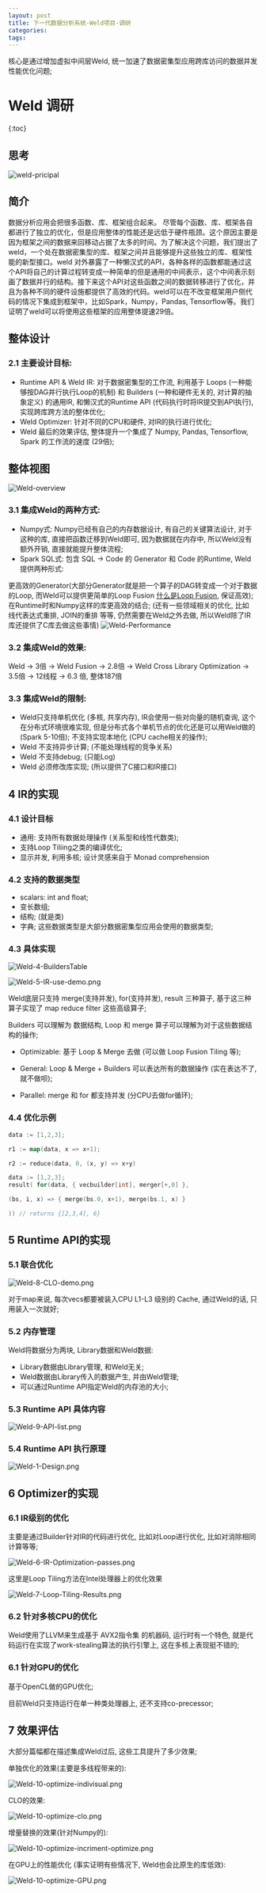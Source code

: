 ```yaml
---
layout: post
title: 下一代数据分析系统-Weld项目-调研
categories:
tags:
---
```

核心是通过增加虚拟中间层Weld, 统一加速了数据密集型应用跨库访问的数据并发性能优化问题;

# Weld 调研
{:toc}

## 思考
![weld-pricipal](/blog/images/weld/weld-pricipal.png)

## 简介
数据分析应用会把很多函数、库、框架组合起来。 尽管每个函数、库、框架各自都进行了独立的优化，但是应用整体的性能还是远低于硬件瓶颈。这个原因主要是因为框架之间的数据来回移动占据了太多的时间。为了解决这个问题，我们提出了 weld，一个处在数据密集型的库、框架之间并且能够提升这些独立的库、框架性能的新型接口。weld 对外暴露了一种懒汉式的API，各种各样的函数都能通过这个API将自己的计算过程转变成一种简单的但是通用的中间表示，这个中间表示刻画了数据并行的结构。接下来这个API对这些函数之间的数据转移进行了优化，并且为各种不同的硬件设施都提供了高效的代码。weld可以在不改变框架用户侧代码的情况下集成到框架中，比如Spark，Numpy，Pandas, Tensorflow等。我们证明了weld可以将使用这些框架的应用整体提速29倍。

## 整体设计
### 2.1 主要设计目标:
+ Runtime API & Weld IR: 对于数据密集型的工作流, 利用基于 Loops (一种能够按DAG并行执行Loop的机制) 和 Builders (一种和硬件无关的, 对计算的抽象定义) 的通用IR, 和懒汉式的Runtime API (代码执行时将IR提交到API执行), 实现跨库跨方法的整体优化;
+ Weld Optimizer: 针对不同的CPU和硬件, 对IR的执行进行优化;
+ Weld 最后的效果评估, 整体提升一个集成了 Numpy, Pandas, Tensorflow, Spark 的工作流的速度 (29倍);

## 整体视图

![Weld-overview](/blog/images/weld/Weld-2-overview.png)

### 3.1 集成Weld的两种方式:
+ Numpy式: Numpy已经有自己的内存数据设计, 有自己的关键算法设计, 对于这种的库, 直接把函数迁移到Weld即可, 因为数据就在内存中, 所以Weld没有额外开销, 直接就能提升整体流程;
+ Spark SQL式: 包含 SQL -> Code 的 Generator 和 Code 的Runtime, Weld提供两种形式: 

更高效的Generator(大部分Generator就是把一个算子的DAG转变成一个对于数据的Loop, 而Weld可以提供更简单的Loop Fusion [什么是Loop Fusion](https://en.wikipedia.org/wiki/Loop_fission_and_fusion), 保证高效);
在Runtime时和Numpy这样的库更高效的结合;
(还有一些领域相关的优化, 比如 线代表达式重排, JOIN的重排 等等, 仍然需要在Weld之外去做, 所以Weld除了IR库还提供了C库去做这些事情)
![Weld-Performance](/blog/images/weld/Weld-3-Peformance.png)

### 3.2 集成Weld的效果:
Weld -> 3倍 -> Weld Fusion -> 2.8倍 -> Weld Cross Library Optimization -> 3.5倍 -> 12线程 -> 6.3 倍,  整体187倍

### 3.3 集成Weld的限制:
+ Weld只支持单机优化 (多核, 共享内存), IR会使用一些对向量的随机查询, 这个在分布式环境很难实现, 但是分布式各个单机节点的优化还是可以用Weld做的 (Spark 5-10倍); 
不支持实现本地化 (CPU cache相关的操作); 
+ Weld 不支持异步计算; (不能处理线程的竞争关系)
+ Weld 不支持debug; (只能Log)
+ Weld 必须修改库实现; (所以提供了C接口和IR接口)

## 4 IR的实现
### 4.1 设计目标
+ 通用: 支持所有数据处理操作 (关系型和线性代数类);
+ 支持Loop Tiliing之类的编译优化;
+ 显示并发, 利用多核;
设计灵感来自于 Monad comprehension

### 4.2 支持的数据类型
+ scalars: int and float;
+ 变长数组;
+ 结构; (就是类)
+ 字典;
这些数据类型是大部分数据密集型应用会使用的数据类型;

### 4.3 具体实现
![Weld-4-BuildersTable](/blog/images/weld/Weld-4-BuildersTable.png)

![Weld-5-IR-use-demo.png](/blog/images/weld/Weld-5-IR-use-demo.png)

Weld底层只支持 merge(支持并发), for(支持并发), result 三种算子, 基于这三种算子实现了 map reduce filter 这些高级算子;

Builders 可以理解为 数据结构, Loop 和 merge 算子可以理解为对于这些数据结构的操作;



+ Optimizable: 基于 Loop & Merge 去做 (可以做 Loop Fusion Tiling 等);

+ General: Loop & Merge + Builders 可以表达所有的数据操作 (实在表达不了, 就不做呗);

+ Parallel: merge 和 for 都支持并发 (分CPU去做for循环);

### 4.4 优化示例

```go
data := [1,2,3];

r1 := map(data, x => x+1);

r2 := reduce(data, 0, (x, y) => x+y)
```

```go
data := [1,2,3];
result( for(data, { vecbuilder[int], merger[+,0] },

(bs, i, x) => { merge(bs.0, x+1), merge(bs.1, x) }

)) // returns {[2,3,4], 6}
```

## 5 Runtime API的实现
### 5.1 联合优化 
![Weld-8-CLO-demo.png](/blog/images/weld/Weld-8-CLO-demo.png)

对于map来说, 每次vecs都要被装入CPU L1-L3 级别的 Cache, 通过Weld的话, 只用装入一次就好;

### 5.2 内存管理
Weld将数据分为两块, Library数据和Weld数据:

+ Library数据由Library管理, 和Weld无关;
+ Weld数据由Library传入的数据产生, 并由Weld管理;
+ 可以通过Runtime API指定Weld的内存池的大小;

### 5.3 Runtime API 具体内容
![Weld-9-API-list.png](/blog/images/weld/Weld-9-API-list.png)

### 5.4 Runtime API 执行原理
![Weld-1-Design.png](/blog/images/weld/Weld-1-Design.png)

## 6 Optimizer的实现
### 6.1 IR级别的优化
主要是通过Builder针对IR的代码进行优化, 比如对Loop进行优化, 比如对消除相同计算等等;

![Weld-6-IR-Optimization-passes.png](/blog/images/weld/Weld-6-IR-Optimization-passes.png)

这里是Loop Tiling方法在Intel处理器上的优化效果

![Weld-7-Loop-Tiling-Results.png](/blog/images/weld/Weld-7-Loop-Tiling-Results.png)

### 6.2 针对多核CPU的优化
Weld使用了LLVM来生成基于 AVX2指令集 的机器码, 运行时有一个特色, 就是代码运行在实现了work-stealing算法的执行引擎上, 这在多核上表现挺不错的;

### 6.1 针对GPU的优化
基于OpenCL做的GPU优化;

目前Weld只支持运行在单一种类处理器上, 还不支持co-precessor;

## 7 效果评估
大部分篇幅都在描述集成Weld过后, 这些工具提升了多少效果;



单独优化的效果(主要是多线程带来的):

![Weld-10-optimize-indivisual.png](/blog/images/weld/Weld-10-optimize-indivisual.png)

CLO的效果: 

![Weld-10-optimize-clo.png](/blog/images/weld/Weld-10-optimize-clo.png)

增量替换的效果(针对Numpy的):

![Weld-10-optimize-incriment-optimize.png](/blog/images/weld/Weld-10-optimize-incriment-optimize.png)

在GPU上的性能优化 (事实证明有些情况下, Weld也会比原生的库低效):

![Weld-10-optimize-GPU.png](/blog/images/weld/Weld-10-optimize-GPU.png)


